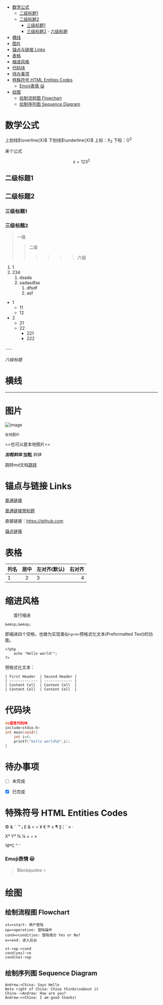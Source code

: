 - [数学公式](#数学公式)
  - [二级标题1](#二级标题1)
  - [二级标题2](#二级标题2)
    - [三级标题1](#三级标题1)
    - [三级标题2](#三级标题2)
          - [六级标题](#六级标题)
- [横线](#横线)
- [图片](#图片)
- [锚点与链接 Links](#锚点与链接-links)
- [表格](#表格)
- [缩进风格](#缩进风格)
- [代码块](#代码块)
- [待办事项](#待办事项)
- [特殊符号 HTML Entities Codes](#特殊符号-html-entities-codes)
    - [Emoji表情 :smiley:](#emoji表情-smiley)
- [绘图](#绘图)
  - [绘制流程图 Flowchart](#绘制流程图-flowchart)
  - [绘制序列图 Sequence Diagram](#绘制序列图-sequence-diagram)
# 数学公式
上划线$\overline{X}$
下划线$\underline{X}$
上标：X<sub>2</sub> 下标：O<sup>2</sup>

来个公式

$$s=123^2$$

## 二级标题1
## 二级标题2
### 三级标题1
### 三级标题2
> 一级
>> 二级
>>>>>> 六级

1. 1
2. 234
   1. dsada
   2. sadasdfas
      1. dfsdf
      2. asf

- 1
  - 11
  - 12
- 2
  - 21
  - 22
    - 221
    - 222


......
###### 六级标题

# 横线

---

# 图片
![image](https://user-images.githubusercontent.com/1908863/28227953-eb6eefa4-68a1-11e7-8769-96ea83facf3b.png)

`在线图片`

==也可以是本地图片==

***加粗斜体***
**加粗**
*斜体*

跳转md文档[跳转](./Markdown%E8%AF%AD%E6%B3%95%E5%AD%A6%E4%B9%A0.md)

# 锚点与链接 Links

[普通链接](http://localhost/)

[普通链接带标题](http://localhost/ "普通链接带标题123")

直接链接：<https://github.com>

[锚点链接][anchor-id]

[anchor-id]: http://www.this-anchor-link.com/
# 表格
列名|居中|左对齐(默认)|右对齐
-|:-:|:-|-:
1|2|3|4

# 缩进风格

&emsp;&emsp;首行缩进
```
&emsp;&emsp;
```
即缩进四个空格，也做为实现类似`<pre>`预格式化文本(Preformatted Text)的功能。

    <?php
        echo "Hello world!";
    ?>

预格式化文本：

    | First Header  | Second Header |
    | ------------- | ------------- |
    | Content Cell  | Content Cell  |
    | Content Cell  | Content Cell  |

# 代码块
```c
#c语言代码块
include<stdio.h>
int main(void){
    int i=6;
    printf("hello world%d",i);
}
```
# 待办事项
- [ ] 未完成
- [x] 已完成


# 特殊符号 HTML Entities Codes

&copy; &  &uml; &trade; &iexcl; &pound;
&amp; &lt; &gt; &yen; &euro; &reg; &plusmn; &para; &sect; &brvbar; &macr; &laquo; &middot;

X&sup2; Y&sup3; &frac34; &frac14;  &times;  &divide;   &raquo;

18&ordm;C  &quot;  &apos;

### Emoji表情 :smiley:

> Blockquotes :star:
>
# 绘图
## 绘制流程图 Flowchart

```flow
st=>start: 用户登陆
op=>operation: 登陆操作
cond=>condition: 登陆成功 Yes or No?
e=>end: 进入后台

st->op->cond
cond(yes)->e
cond(no)->op
```

## 绘制序列图 Sequence Diagram

```seq
Andrew->China: Says Hello
Note right of China: China thinks\nabout it
China-->Andrew: How are you?
Andrew->>China: I am good thanks!
```
